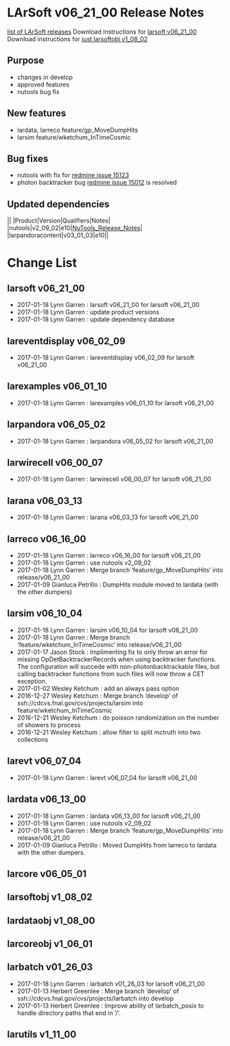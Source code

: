 LArSoft v06_21_00 Release Notes
======================================================================

[list of LArSoft releases](LArSoft_release_list)
Download instructions for [larsoft v06_21_00](http://scisoft.fnal.gov/scisoft/bundles/larsoft/v06_21_00/larsoft-v06_21_00.html)
Download instructions for [just larsoftobj v1_08_02](http://scisoft.fnal.gov/scisoft/bundles/larsoftobj/v1_08_02/larsoftobj-v1_08_02.html)

Purpose
--------------------

-   changes in develop
-   approved features
-   nutools bug fix

New features
------------------------------

-   lardata, larreco feature/gp_MoveDumpHits
-   larsim feature/wketchum_InTimeCosmic

Bug fixes
------------------------

-   nutools with fix for [redmine issue 15123](https://cdcvs.fnal.gov/redmine/issues/15123)
-   photon backtracker bug [redmine issue 15012](https://cdcvs.fnal.gov/redmine/issues/15012) is resolved

Updated dependencies
----------------------------------------------

||
|Product|Version|Qualifiers|Notes|
|nutools|v2_09_02|e10|[NuTools_Release_Notes](https://cdcvs.fnal.gov/redmine/projects/nutools/wiki/NuTools_Release_Notes#nutools-v2_09_02)|
|larpandoracontent|v03_01_03|e10||

Change List
============================

larsoft v06_21_00
------------------------------------------

-   2017-01-18 Lynn Garren : larsoft v06_21_00 for larsoft v06_21_00
-   2017-01-18 Lynn Garren : update product versions
-   2017-01-18 Lynn Garren : update dependency database

lareventdisplay v06_02_09
----------------------------------------------------------

-   2017-01-18 Lynn Garren : lareventdisplay v06_02_09 for larsoft v06_21_00

larexamples v06_01_10
--------------------------------------------------

-   2017-01-18 Lynn Garren : larexamples v06_01_10 for larsoft v06_21_00

larpandora v06_05_02
------------------------------------------------

-   2017-01-18 Lynn Garren : larpandora v06_05_02 for larsoft v06_21_00

larwirecell v06_00_07
--------------------------------------------------

-   2017-01-18 Lynn Garren : larwirecell v06_00_07 for larsoft v06_21_00

larana v06_03_13
----------------------------------------

-   2017-01-18 Lynn Garren : larana v06_03_13 for larsoft v06_21_00

larreco v06_16_00
------------------------------------------

-   2017-01-18 Lynn Garren : larreco v06_16_00 for larsoft v06_21_00
-   2017-01-18 Lynn Garren : use nutools v2_09_02
-   2017-01-18 Lynn Garren : Merge branch ‘feature/gp_MoveDumpHits’ into release/v06_21_00
-   2017-01-09 Gianluca Petrillo : DumpHits module moved to lardata (with the other dumpers)

larsim v06_10_04
----------------------------------------

-   2017-01-18 Lynn Garren : larsim v06_10_04 for larsoft v06_21_00
-   2017-01-18 Lynn Garren : Merge branch ‘feature/wketchum_InTimeCosmic’ into release/v06_21_00
-   2017-01-17 Jason Stock : Implimenting fix to only throw an error for missing OpDetBacktrackerRecords when using backtracker functions. The configuration will succede with non-photonbacktrackable files, but calling backtracker functions from such files will now throw a CET exception.
-   2017-01-02 Wesley Ketchum : add an always pass option
-   2016-12-27 Wesley Ketchum : Merge branch ‘develop’ of ssh://cdcvs.fnal.gov/cvs/projects/larsim into feature/wketchum_InTimeCosmic
-   2016-12-21 Wesley Ketchum : do poisson randomization on the number of showers to process
-   2016-12-21 Wesley Ketchum : allow filter to split mctruth into two collections

larevt v06_07_04
----------------------------------------

-   2017-01-18 Lynn Garren : larevt v06_07_04 for larsoft v06_21_00

lardata v06_13_00
------------------------------------------

-   2017-01-18 Lynn Garren : lardata v06_13_00 for larsoft v06_21_00
-   2017-01-18 Lynn Garren : use nutools v2_09_02
-   2017-01-18 Lynn Garren : Merge branch ‘feature/gp_MoveDumpHits’ into release/v06_21_00
-   2017-01-09 Gianluca Petrillo : Moved DumpHits from larreco to lardata with the other dumpers.

larcore v06_05_01
------------------------------------------

larsoftobj v1_08_02
----------------------------------------------

lardataobj v1_08_00
----------------------------------------------

larcoreobj v1_06_01
----------------------------------------------

larbatch v01_26_03
--------------------------------------------

-   2017-01-18 Lynn Garren : larbatch v01_26_03 for larsoft v06_21_00
-   2017-01-13 Herbert Greenlee : Merge branch ‘develop’ of ssh://cdcvs.fnal.gov/cvs/projects/larbatch into develop
-   2017-01-13 Herbert Greenlee : Improve ability of larbatch_posix to handle directory paths that end in ‘/’.

larutils v1_11_00
------------------------------------------
